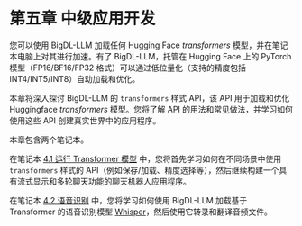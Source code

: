 # 第五章 中级应用开发

您可以使用 BigDL-LLM 加载任何 Hugging Face *transformers* 模型，并在笔记本电脑上对其进行加速。有了 BigDL-LLM，托管在 Hugging Face 上的 PyTorch 模型（FP16/BF16/FP32 格式）可以通过低位量化（支持的精度包括 INT4/INT5/INT8）自动加载和优化。

本章将深入探讨 BigDL-LLM 的 `transformers` 样式 API，该 API 用于加载和优化 Huggingface *transformers* 模型。您将了解 API 的用法和常见做法，并学习如何使用这些 API 创建真实世界中的应用程序。

本章包含两个笔记本。

在笔记本 [4.1 运行 Transformer 模型](./4_1_Run_Transformer_Models.ipynb) 中，您将首先学习如何在不同场景中使用 `transformers` 样式的 API（例如保存/加载、精度选择等），然后继续构建一个具有流式显示和多轮聊天功能的聊天机器人应用程序。

在笔记本 [4.2 语音识别](./4_2_Speech_Recognition.ipynb) 中，您将学习如何使用 BigDL-LLM 加载基于 Transformer 的语音识别模型 [Whisper](https://openai.com/research/whisper)，然后使用它转录和翻译音频文件。
